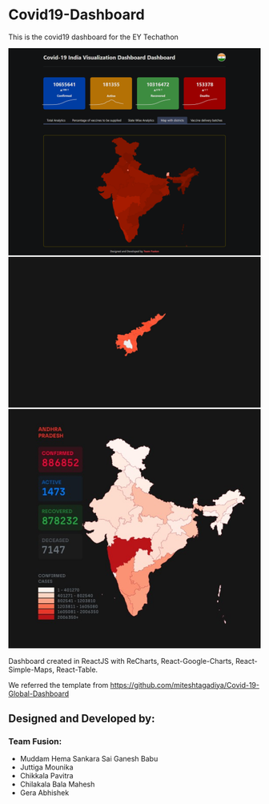 # Covid19-Dashboard

This is the covid19 dashboard for the EY Techathon

<img src='https://raw.githubusercontent.com/Bala534/Covid19-Dashboard/main/images/image3.png'>

<img src='https://raw.githubusercontent.com/Bala534/Covid19-Dashboard/main/images/image2.jpeg'>

<img src='https://raw.githubusercontent.com/Bala534/Covid19-Dashboard/main/images/image1.jpeg'>

Dashboard created in ReactJS with ReCharts, React-Google-Charts, React-Simple-Maps, React-Table.

We referred the template from https://github.com/miteshtagadiya/Covid-19-Global-Dashboard

## Designed and Developed by:

### Team Fusion:

<ul>
  <li>Muddam Hema Sankara Sai Ganesh Babu</li>
  <li>Juttiga Mounika</li>
  <li>Chikkala Pavitra</li>
  <li>Chilakala Bala Mahesh</li>
  <li>Gera Abhishek</li>
<ul>
